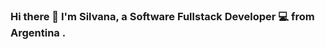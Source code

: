 ### Hi there 👋 I'm Silvana, a Software Fullstack Developer 💻 from Argentina .

<!--
**msilvanat/msilvanat** is a ✨ _special_ ✨ repository because its `README.md` (this file) appears on your GitHub profile.


⚡ Tech Stack

- HTML5 
- CSS3 
- Javascript 
- Typescript
- Angular 
- React.js 
- Node.js
- Express.jS
- Mysql 
- Mongodb
- Mariadb 
- Git
- Github Pages
- Heroku
- Swagger
- Jest
- Postman


- 🌱 I’m currently learning React Native

-->
